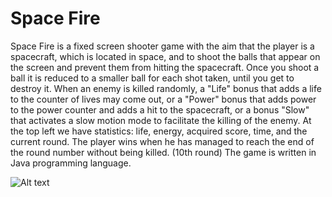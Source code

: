 # Space Fire

Space Fire is a fixed screen shooter game with the aim that the player is a spacecraft, which is located in space, and to shoot the balls that appear on the screen and prevent them from hitting the spacecraft.
Once you shoot a ball it is reduced to a smaller ball for each shot taken, until you get to destroy it.
When an enemy is killed randomly, a "Life" bonus that adds a life to the counter of lives may come out, or a "Power" bonus that adds power to the power counter and adds a hit to the spacecraft, or a bonus "Slow" that activates a slow motion mode to facilitate the killing of the enemy.
At the top left we have statistics: life, energy, acquired score, time, and the current round.
The player wins when he has managed to reach the end of the round number without being killed. (10th round)
The game is written in Java programming language.

![Alt text](/Screen/Screen_menu.jpg?raw=true "Menu")
